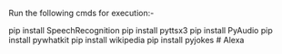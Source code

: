 Run the following cmds for execution:- 

pip install SpeechRecognition
pip install pyttsx3
pip install PyAudio
pip install pywhatkit
pip install wikipedia
pip install pyjokes
#   A l e x a  
 